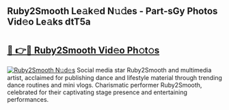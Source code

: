 ## Ruby2Smooth Le𝚊k𝚎d N𝚞𝚍es - Part-sGy Photos Vid𝚎o Le𝚊ks dtT5a

# <h2><a href="http://fbfvv2q.evod.top/?m=Ruby2Smooth">🔗 👉🔴 Ruby2Smooth Vid𝚎o Ph𝚘t𝚘s</a></h2>

[![Ruby2Smooth N𝚞d𝚎s](https://i.imgur.com/8V9OHl7.gif)](http://fbfvv2q.evod.top/?m=Ruby2Smooth)
Social media star Ruby2Smooth and multimedia artist, acclaimed for publishing dance and lifestyle material through trending dance routines and mini vlogs. Charismatic performer Ruby2Smooth, celebrated for their captivating stage presence and entertaining performances. 
